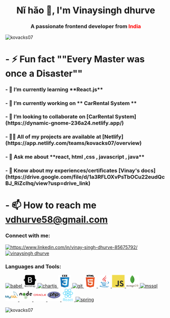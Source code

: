 <h1 align="center"> Nǐ hǎo 👋, I'm Vinaysingh dhurve</h1>
<h3 align="center">A passionate frontend developer from <span style="color: red;">India</span></h3>

<p align="left"> <img src="https://img.freepik.com/free-photo/top-view-unrecognizable-hacker-performing-cyberattack-night_1098-18706.jpg?w=740&t=st=1705844238~exp=1705844838~hmac=19d66259feffa362bee2561adade6d5e9f631159870c6abe1e426c9ce68f2edf" alt="kovacks07" /> </p>

<h1> - ⚡ Fun fact ""Every Master was once a Disaster""</h1>


<h3>- 🌱 I’m currently learning **React.js**</h3>
 
<h3>- 🔭 I’m currently working on ** CarRental System **</h3>

<h3>- 👯 I’m looking to collaborate on [CarRental System](https://dynamic-gnome-236a24.netlify.app/)</h3>

<h3>- 👨‍💻 All of my projects are available at [Netlify](https://app.netlify.com/teams/kovacks07/overview)</h3>

<h3>- 💬 Ask me about **react, html ,css , javascript , java**</h3>

<h3>- 📄 Know about my experiences/certificates [Vinay's docs](https://drive.google.com/file/d/1a3RFLOXvPsTbOCu22eudQcBJ_RiZcIhq/view?usp=drive_link)</h3>

<h1>- 📫 How to reach me <a href="mailto:vdhurve58@gmail.com">vdhurve58@gmail.com</a></h1>






<h3 align="left">Connect with me:</h3>
<p align="left">
<a href="https://www.linkedin.com/in/vinaysingh-dhurve-85675792/" target="blank"><img align="center" src="https://raw.githubusercontent.com/rahuldkjain/github-profile-readme-generator/master/src/images/icons/Social/linked-in-alt.svg" alt="https://www.linkedin.com/in/vinay-singh-dhurve-85675792/" height="30" width="40" /></a>
<a href="https://www.facebook.com/vdhurve" target="blank"><img align="center" src="https://raw.githubusercontent.com/rahuldkjain/github-profile-readme-generator/master/src/images/icons/Social/facebook.svg" alt="vinaysingh dhurve" height="30" width="40" /></a>
</p>

<h3 align="left">Languages and Tools:</h3>
<p align="left"> <a href="https://babeljs.io/" target="_blank" rel="noreferrer"> <img src="https://www.vectorlogo.zone/logos/babeljs/babeljs-icon.svg" alt="babel" width="40" height="40"/> </a> <a href="https://getbootstrap.com" target="_blank" rel="noreferrer"> <img src="https://raw.githubusercontent.com/devicons/devicon/master/icons/bootstrap/bootstrap-plain-wordmark.svg" alt="bootstrap" width="40" height="40"/> </a> <a href="https://www.chartjs.org" target="_blank" rel="noreferrer"> <img src="https://www.chartjs.org/media/logo-title.svg" alt="chartjs" width="40" height="40"/> </a> <a href="https://www.w3schools.com/css/" target="_blank" rel="noreferrer"> <img src="https://raw.githubusercontent.com/devicons/devicon/master/icons/css3/css3-original-wordmark.svg" alt="css3" width="40" height="40"/> </a> <a href="https://git-scm.com/" target="_blank" rel="noreferrer"> <img src="https://www.vectorlogo.zone/logos/git-scm/git-scm-icon.svg" alt="git" width="40" height="40"/> </a> <a href="https://www.w3.org/html/" target="_blank" rel="noreferrer"> <img src="https://raw.githubusercontent.com/devicons/devicon/master/icons/html5/html5-original-wordmark.svg" alt="html5" width="40" height="40"/> </a> <a href="https://www.java.com" target="_blank" rel="noreferrer"> <img src="https://raw.githubusercontent.com/devicons/devicon/master/icons/java/java-original.svg" alt="java" width="40" height="40"/> </a> <a href="https://developer.mozilla.org/en-US/docs/Web/JavaScript" target="_blank" rel="noreferrer"> <img src="https://raw.githubusercontent.com/devicons/devicon/master/icons/javascript/javascript-original.svg" alt="javascript" width="40" height="40"/> </a> <a href="https://www.mongodb.com/" target="_blank" rel="noreferrer"> <img src="https://raw.githubusercontent.com/devicons/devicon/master/icons/mongodb/mongodb-original-wordmark.svg" alt="mongodb" width="40" height="40"/> </a> <a href="https://www.microsoft.com/en-us/sql-server" target="_blank" rel="noreferrer"> <img src="https://www.svgrepo.com/show/303229/microsoft-sql-server-logo.svg" alt="mssql" width="40" height="40"/> </a> <a href="https://www.mysql.com/" target="_blank" rel="noreferrer"> <img src="https://raw.githubusercontent.com/devicons/devicon/master/icons/mysql/mysql-original-wordmark.svg" alt="mysql" width="40" height="40"/> </a> <a href="https://nodejs.org" target="_blank" rel="noreferrer"> <img src="https://raw.githubusercontent.com/devicons/devicon/master/icons/nodejs/nodejs-original-wordmark.svg" alt="nodejs" width="40" height="40"/> </a> <a href="https://www.oracle.com/" target="_blank" rel="noreferrer"> <img src="https://raw.githubusercontent.com/devicons/devicon/master/icons/oracle/oracle-original.svg" alt="oracle" width="40" height="40"/> </a> <a href="https://www.php.net" target="_blank" rel="noreferrer"> <img src="https://raw.githubusercontent.com/devicons/devicon/master/icons/php/php-original.svg" alt="php" width="40" height="40"/> </a> <a href="https://reactjs.org/" target="_blank" rel="noreferrer"> <img src="https://raw.githubusercontent.com/devicons/devicon/master/icons/react/react-original-wordmark.svg" alt="react" width="40" height="40"/> </a> <a href="https://spring.io/" target="_blank" rel="noreferrer"> <img src="https://www.vectorlogo.zone/logos/springio/springio-icon.svg" alt="spring" width="40" height="40"/> </a> </p>

<p><img align="center" src="https://github-readme-stats.vercel.app/api/top-langs?username=kovacks07&show_icons=true&locale=en&layout=compact" alt="kovacks07" /></p>
